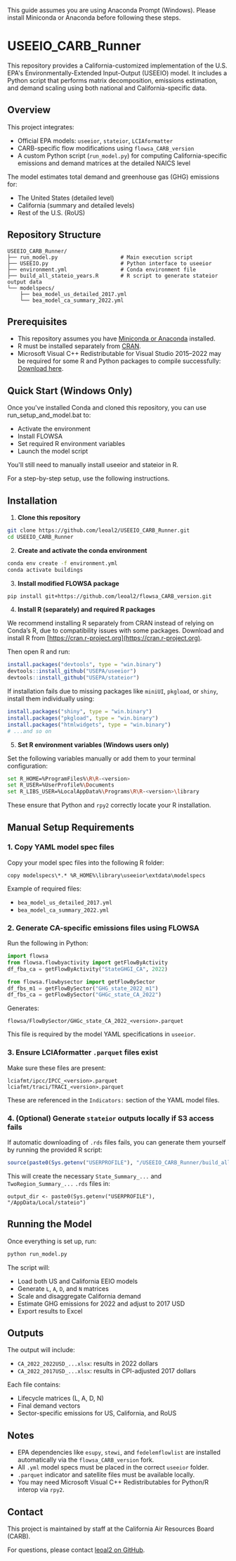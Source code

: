 This guide assumes you are using Anaconda Prompt (Windows). Please install Miniconda or Anaconda before following these steps.

# USEEIO_CARB_Runner

This repository provides a California-customized implementation of the U.S. EPA's Environmentally-Extended Input-Output (USEEIO) model. It includes a Python script that performs matrix decomposition, emissions estimation, and demand scaling using both national and California-specific data.

## Overview

This project integrates:

- Official EPA models: `useeior`, `stateior`, `LCIAformatter`
- CARB-specific flow modifications using `flowsa_CARB_version`
- A custom Python script (`run_model.py`) for computing California-specific emissions and demand matrices at the detailed NAICS level

The model estimates total demand and greenhouse gas (GHG) emissions for:

- The United States (detailed level)
- California (summary and detailed levels)
- Rest of the U.S. (RoUS)

## Repository Structure

```
USEEIO_CARB_Runner/
├── run_model.py                    # Main execution script
├── USEEIO.py                       # Python interface to useeior
├── environment.yml                 # Conda environment file
├── build_all_stateio_years.R       # R script to generate stateior output data
└── modelspecs/
    ├── bea_model_us_detailed_2017.yml
    └── bea_model_ca_summary_2022.yml
```

## Prerequisites

- This repository assumes you have [Miniconda or Anaconda](https://docs.conda.io/en/latest/miniconda.html) installed.
- R must be installed separately from [CRAN](https://cran.r-project.org/).
- Microsoft Visual C++ Redistributable for Visual Studio 2015–2022 may be required for some R and Python packages to compile successfully: [Download here](https://learn.microsoft.com/en-us/cpp/windows/latest-supported-vc-redist).

## Quick Start (Windows Only)

Once you've installed Conda and cloned this repository, you can use run_setup_and_model.bat to:

- Activate the environment
- Install FLOWSA
- Set required R environment variables
- Launch the model script

You'll still need to manually install useeior and stateior in R. 

For a step-by-step setup, use the following instructions.


## Installation

1. **Clone this repository**

```bash
git clone https://github.com/leoal2/USEEIO_CARB_Runner.git
cd USEEIO_CARB_Runner
```

2. **Create and activate the conda environment**

```bash
conda env create -f environment.yml
conda activate buildings
```

3. **Install modified FLOWSA package**

```bash
pip install git+https://github.com/leoal2/flowsa_CARB_version.git
```

4. **Install R (separately) and required R packages**

We recommend installing R separately from CRAN instead of relying on Conda’s R, due to compatibility issues with some packages.
Download and install R from [https://cran.r-project.org](https://cran.r-project.org).

Then open R and run:

```r
install.packages("devtools", type = "win.binary")
devtools::install_github("USEPA/useeior")
devtools::install_github("USEPA/stateior")
```

If installation fails due to missing packages like `miniUI`, `pkgload`, or `shiny`, install them individually using:

```r
install.packages("shiny", type = "win.binary")
install.packages("pkgload", type = "win.binary")
install.packages("htmlwidgets", type = "win.binary")
# ...and so on
```

5. **Set R environment variables (Windows users only)**

Set the following variables manually or add them to your terminal configuration:

```bash
set R_HOME=%ProgramFiles%\R\R-<version>
set R_USER=%UserProfile%\Documents
set R_LIBS_USER=%LocalAppData%\Programs\R\R-<version>\library
```

These ensure that Python and `rpy2` correctly locate your R installation.

## Manual Setup Requirements

### 1. Copy YAML model spec files

Copy your model spec files into the following R folder:

```
copy modelspecs\*.* %R_HOME%\library\useeior\extdata\modelspecs
```

Example of required files:

- `bea_model_us_detailed_2017.yml`
- `bea_model_ca_summary_2022.yml`

### 2. Generate CA-specific emissions files using FLOWSA

Run the following in Python:

```python
import flowsa
from flowsa.flowbyactivity import getFlowByActivity
df_fba_ca = getFlowByActivity("StateGHGI_CA", 2022)

from flowsa.flowbysector import getFlowBySector
df_fbs_m1 = getFlowBySector("GHG_state_2022_m1")
df_fbs_ca = getFlowBySector("GHGc_state_CA_2022")
```

Generates:

```
flowsa/FlowBySector/GHGc_state_CA_2022_<version>.parquet
```

This file is required by the model YAML specifications in `useeior`.

### 3. Ensure LCIAformatter `.parquet` files exist

Make sure these files are present:

```
lciafmt/ipcc/IPCC_<version>.parquet
lciafmt/traci/TRACI_<version>.parquet
```

These are referenced in the `Indicators:` section of the YAML model files.

### 4. (Optional) Generate `stateior` outputs locally if S3 access fails

If automatic downloading of `.rds` files fails, you can generate them yourself by running the provided R script:

```r
source(paste0(Sys.getenv("USERPROFILE"), "/USEEIO_CARB_Runner/build_all_stateio_years.R"))
```

This will create the necessary `State_Summary_...` and `TwoRegion_Summary_...` `.rds` files in:

```
output_dir <- paste0(Sys.getenv("USERPROFILE"), "/AppData/Local/stateio")
```

## Running the Model

Once everything is set up, run:

```bash
python run_model.py
```

The script will:

- Load both US and California EEIO models
- Generate `L`, `A`, `D`, and `N` matrices
- Scale and disaggregate California demand
- Estimate GHG emissions for 2022 and adjust to 2017 USD
- Export results to Excel

## Outputs

The output will include:

- `CA_2022_2022USD_...xlsx`: results in 2022 dollars
- `CA_2022_2017USD_...xlsx`: results in CPI-adjusted 2017 dollars

Each file contains:

- Lifecycle matrices (L, A, D, N)
- Final demand vectors
- Sector-specific emissions for US, California, and RoUS

## Notes

- EPA dependencies like `esupy`, `stewi`, and `fedelemflowlist` are installed automatically via the `flowsa_CARB_version` fork.
- All `.yml` model specs must be placed in the correct `useeior` folder.
- `.parquet` indicator and satellite files must be available locally.
- You may need Microsoft Visual C++ Redistributables for Python/R interop via `rpy2`.

## Contact

This project is maintained by staff at the California Air Resources Board (CARB).

For questions, please contact [leoal2 on GitHub](https://github.com/leoal2).


